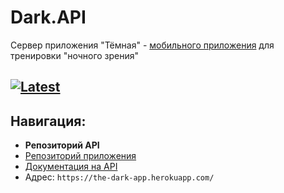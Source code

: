 # Dark.API
Сервер приложения "Тёмная" - [мобильного приложения](https://github.com/TheDarkApp/Dark.Client) для тренировки "ночного зрения"

## [![Latest](https://img.shields.io/github/v/tag/MaxBQb/TheDarkApp.Client?sort=date&label=скачать%20приложение&style=for-the-badge&color=424242)](https://github.com/MaxBQb/TheDarkApp.Client/releases/latest/download/DarkApp.apk)

## Навигация:
- **Репозиторий API**
- [Репозиторий приложения](https://github.com/MaxBQb/TheDarkApp.Client)
- [Документация на API](https://the-dark-app.herokuapp.com/docs/swagger-ui/index.html)
- Адрес: `https://the-dark-app.herokuapp.com/`
